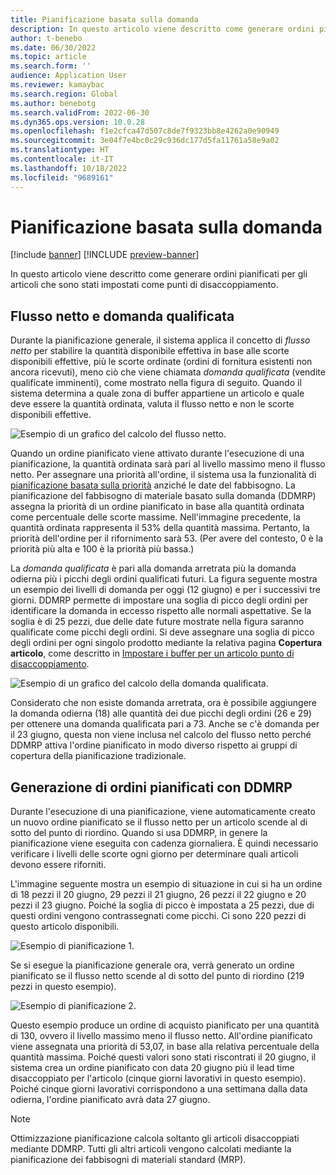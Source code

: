 ```yaml
---
title: Pianificazione basata sulla domanda
description: In questo articolo viene descritto come generare ordini pianificati per gli articoli che sono stati impostati come punti di disaccoppiamento.
author: t-benebo
ms.date: 06/30/2022
ms.topic: article
ms.search.form: ''
audience: Application User
ms.reviewer: kamaybac
ms.search.region: Global
ms.author: benebotg
ms.search.validFrom: 2022-06-30
ms.dyn365.ops.version: 10.0.28
ms.openlocfilehash: f1e2cfca47d507c8de7f9323bb8e4262a0e90949
ms.sourcegitcommit: 3e04f7e4bc0c29c936dc177d5fa11761a58e9a02
ms.translationtype: HT
ms.contentlocale: it-IT
ms.lasthandoff: 10/18/2022
ms.locfileid: "9689161"
---
```

# <a name="demand-driven-planning"></a>Pianificazione basata sulla domanda

[!include [banner](../../includes/banner.md)]
[!INCLUDE [preview-banner](../../includes/preview-banner.md)]
<!-- KFM: Preview until further notice -->

In questo articolo viene descritto come generare ordini pianificati per gli articoli che sono stati impostati come punti di disaccoppiamento.

## <a name="net-flow-and-qualified-demand"></a>Flusso netto e domanda qualificata

Durante la pianificazione generale, il sistema applica il concetto di *flusso netto* per stabilire la quantità disponibile effettiva in base alle scorte disponibili effettive, più le scorte ordinate (ordini di fornitura esistenti non ancora ricevuti), meno ciò che viene chiamata *domanda qualificata* (vendite qualificate imminenti), come mostrato nella figura di seguito. Quando il sistema determina a quale zona di buffer appartiene un articolo e quale deve essere la quantità ordinata, valuta il flusso netto e non le scorte disponibili effettive.

![Esempio di un grafico del calcolo del flusso netto.](media/ddmrp-net-flow-example.png "Esempio di un grafico del calcolo del flusso netto")

Quando un ordine pianificato viene attivato durante l'esecuzione di una pianificazione, la quantità ordinata sarà pari al livello massimo meno il flusso netto. Per assegnare una priorità all'ordine, il sistema usa la funzionalità di [pianificazione basata sulla priorità](priority-based-planning.md) anziché le date del fabbisogno. La pianificazione del fabbisogno di materiale basato sulla domanda (DDMRP) assegna la priorità di un ordine pianificato in base alla quantità ordinata come percentuale delle scorte massime. Nell'immagine precedente, la quantità ordinata rappresenta il 53% della quantità massima. Pertanto, la priorità dell'ordine per il rifornimento sarà 53. (Per avere del contesto, 0 è la priorità più alta e 100 è la priorità più bassa.)

La *domanda qualificata* è pari alla domanda arretrata più la domanda odierna più i picchi degli ordini qualificati futuri. La figura seguente mostra un esempio dei livelli di domanda per oggi (12 giugno) e per i successivi tre giorni. DDMRP permette di impostare una soglia di picco degli ordini per identificare la domanda in eccesso rispetto alle normali aspettative. Se la soglia è di 25 pezzi, due delle date future mostrate nella figura saranno qualificate come picchi degli ordini. Si deve assegnare una soglia di picco degli ordini per ogni singolo prodotto mediante la relativa pagina **Copertura articolo**, come descritto in [Impostare i buffer per un articolo punto di disaccoppiamento](ddmrp-buffer-profile-and-levels.md#set-up-buffers).

![Esempio di un grafico del calcolo della domanda qualificata.](media/ddmrp-net-qualified-demand-example.png "Esempio di un grafico del calcolo della domanda qualificata")

Considerato che non esiste domanda arretrata, ora è possibile aggiungere la domanda odierna (18) alle quantità dei due picchi degli ordini (26 e 29) per ottenere una domanda qualificata pari a 73. Anche se c'è domanda per il 23 giugno, questa non viene inclusa nel calcolo del flusso netto perché DDMRP attiva l'ordine pianificato in modo diverso rispetto ai gruppi di copertura della pianificazione tradizionale.

## <a name="generating-planned-orders-with-ddmrp"></a>Generazione di ordini pianificati con DDMRP

Durante l'esecuzione di una pianificazione, viene automaticamente creato un nuovo ordine pianificato se il flusso netto per un articolo scende al di sotto del punto di riordino. Quando si usa DDMRP, in genere la pianificazione viene eseguita con cadenza giornaliera. È quindi necessario verificare i livelli delle scorte ogni giorno per determinare quali articoli devono essere riforniti.

L'immagine seguente mostra un esempio di situazione in cui si ha un ordine di 18 pezzi il 20 giugno, 29 pezzi il 21 giugno, 26 pezzi il 22 giugno e 20 pezzi il 23 giugno. Poiché la soglia di picco è impostata a 25 pezzi, due di questi ordini vengono contrassegnati come picchi. Ci sono 220 pezzi di questo articolo disponibili.

![Esempio di pianificazione 1.](media/ddmrp-planning-example-1.png "Esempio di pianificazione 1")

Se si esegue la pianificazione generale ora, verrà generato un ordine pianificato se il flusso netto scende al di sotto del punto di riordino (219 pezzi in questo esempio).

![Esempio di pianificazione 2.](media/ddmrp-planning-example-2.png "Esempio di pianificazione 2")

Questo esempio produce un ordine di acquisto pianificato per una quantità di 130, ovvero il livello massimo meno il flusso netto. All'ordine pianificato viene assegnata una priorità di 53,07, in base alla relativa percentuale della quantità massima. Poiché questi valori sono stati riscontrati il 20 giugno, il sistema crea un ordine pianificato con data 20 giugno più il lead time disaccoppiato per l'articolo (cinque giorni lavorativi in questo esempio). Poiché cinque giorni lavorativi corrispondono a una settimana dalla data odierna, l'ordine pianificato avrà data 27 giugno.

> [!NOTE]
> Ottimizzazione pianificazione calcola soltanto gli articoli disaccoppiati mediante DDMRP. Tutti gli altri articoli vengono calcolati mediante la pianificazione dei fabbisogni di materiali standard (MRP).
